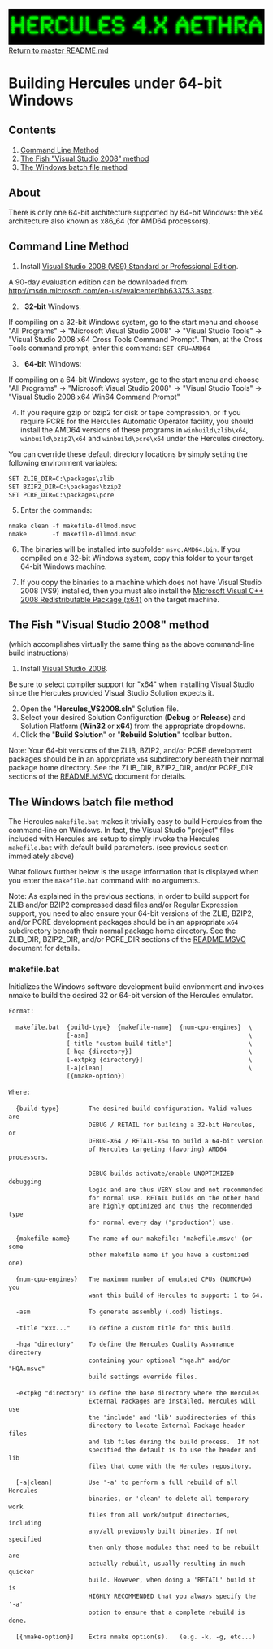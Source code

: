 ![test image](images/image_header_herculesaethra.png)
[Return to master README.md](../README.md)

# Building Hercules under 64-bit Windows
## Contents

1. [Command Line Method](#Command-Line-Method)
2. [The Fish "Visual Studio 2008" method](#The-Fish-Visual-Studio-2008-method)
3. [The Windows batch file method](#The-Windows-batch-file-method)

## About

There is only one 64-bit architecture supported by 64-bit Windows: the x64 architecture also known as x86_64 (for AMD64 processors).

## Command Line Method

1. Install [Visual Studio 2008 (VS9) Standard or Professional Edition](http://msdn.microsoft.com/en-us/evalcenter/bb633753.aspx).

A 90-day evaluation edition can be downloaded from: http://msdn.microsoft.com/en-us/evalcenter/bb633753.aspx.

2. &nbsp; **32-bit** Windows:

If compiling on a 32-bit Windows system, go to the start menu and choose "All Programs" -> "Microsoft Visual Studio 2008" -> "Visual Studio Tools" -> "Visual Studio 2008 x64 Cross Tools Command Prompt". Then, at the Cross Tools command prompt, enter this command: `SET CPU=AMD64`

3. &nbsp; **64-bit** Windows:

If compiling on a 64-bit Windows system, go to the start menu and choose "All Programs" -> "Microsoft Visual Studio 2008" -> "Visual Studio Tools" -> "Visual Studio 2008 x64 Win64 Command Prompt"

4. If you require gzip or bzip2 for disk or tape compression, or if you require PCRE for the Hercules Automatic Operator facility, you should install the AMD64 versions of these programs in `winbuild\zlib\x64`, `winbuild\bzip2\x64` and `winbuild\pcre\x64` under the Hercules directory.

You can override these default directory locations by simply setting the following environment variables:

```
SET ZLIB_DIR=C:\packages\zlib
SET BZIP2_DIR=C:\packages\bzip2
SET PCRE_DIR=C:\packages\pcre
```

5. Enter the commands:
```
nmake clean -f makefile-dllmod.msvc
nmake       -f makefile-dllmod.msvc
```

6. The binaries will be installed into subfolder `msvc.AMD64.bin`. If you compiled on a 32-bit Windows system, copy this folder to your target 64-bit Windows machine.

7. If you copy the binaries to a machine which does not have Visual Studio 2008 (VS9) installed, then you must also install the [Microsoft Visual C++ 2008 Redistributable Package (x64)](http://www.microsoft.com/downloads/details.aspx?FamilyID=bd2a6171-e2d6-4230-b809-9a8d7548c1b6) on the target machine.

## The Fish "Visual Studio 2008" method

(which accomplishes virtually the same thing as the above command-line build instructions)

1. Install [Visual Studio 2008](http://msdn.microsoft.com/en-us/evalcenter/bb633753.aspx).
  
Be sure to select compiler support for "x64" when installing Visual Studio since the Hercules provided Visual Studio Solution expects it.

2. Open the "**Hercules_VS2008.sln**" Solution file.
3. Select your desired Solution Configuration (**Debug** or **Release**) and Solution Platform (**Win32** or **x64**) from the appropriate dropdowns.
4. Click the "**Build Solution**" or "**Rebuild Solution**" toolbar button.

Note: Your 64-bit versions of the ZLIB, BZIP2, and/or PCRE development packages should be in an appropriate `x64` subdirectory beneath their normal package home directory. See the ZLIB_DIR, BZIP2_DIR, and/or PCRE_DIR sections of the [README.MSVC](./README.MSVC.md) document for details.

##  The Windows batch file method

The Hercules `makefile.bat` makes it trivially easy to build Hercules from the command-line on Windows.  In fact, the Visual Studio "project" files included with Hercules are setup to simply invoke the Hercules `makefile.bat` with default build parameters.  (see previous section immediately above)

What follows further below is the usage information that is displayed when you enter the `makefile.bat` command with no arguments.

Note: As explained in the previous sections, in order to build support for ZLIB and/or BZIP2 compressed dasd files and/or Regular Expression support, you need to also ensure your 64-bit versions of the ZLIB, BZIP2, and/or PCRE development packages should be in an appropriate `x64` subdirectory beneath their normal package home directory. See the ZLIB_DIR, BZIP2_DIR, and/or PCRE_DIR sections of the [README.MSVC](./README.MSVC.md) document for details.

### makefile.bat

Initializes the Windows software development build envionment and invokes nmake to build the desired 32 or 64-bit version of the Hercules emulator.

```
Format:

  makefile.bat  {build-type}  {makefile-name}  {num-cpu-engines}  \
                [-asm]                                            \
                [-title "custom build title"]                     \
                [-hqa {directory}]                                \
                [-extpkg {directory}]                             \
                [-a|clean]                                        \
                [{nmake-option}]

Where:

  {build-type}        The desired build configuration. Valid values are
                      DEBUG / RETAIL for building a 32-bit Hercules, or
                      DEBUG-X64 / RETAIL-X64 to build a 64-bit version
                      of Hercules targeting (favoring) AMD64 processors.

                      DEBUG builds activate/enable UNOPTIMIZED debugging
                      logic and are thus VERY slow and not recommended
                      for normal use. RETAIL builds on the other hand
                      are highly optimized and thus the recommended type
                      for normal every day ("production") use.

  {makefile-name}     The name of our makefile: 'makefile.msvc' (or some
                      other makefile name if you have a customized one)

  {num-cpu-engines}   The maximum number of emulated CPUs (NUMCPU=) you
                      want this build of Hercules to support: 1 to 64.

  -asm                To generate assembly (.cod) listings.

  -title "xxx..."     To define a custom title for this build.

  -hqa "directory"    To define the Hercules Quality Assurance directory
                      containing your optional "hqa.h" and/or "HQA.msvc"
                      build settings override files.

  -extpkg "directory" To define the base directory where the Hercules
                      External Packages are installed. Hercules will use
                      the 'include' and 'lib' subdirectories of this
                      directory to locate External Package header files
                      and lib files during the build process.  If not
                      specified the default is to use the header and lib
                      files that come with the Hercules repository.

  [-a|clean]          Use '-a' to perform a full rebuild of all Hercules
                      binaries, or 'clean' to delete all temporary work
                      files from all work/output directories, including
                      any/all previously built binaries. If not specified
                      then only those modules that need to be rebuilt are
                      actually rebuilt, usually resulting in much quicker
                      build. However, when doing a 'RETAIL' build it is
                      HIGHLY RECOMMENDED that you always specify the '-a'
                      option to ensure that a complete rebuild is done.

  [{nmake-option}]    Extra nmake option(s).   (e.g. -k, -g, etc...)
```
